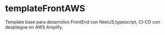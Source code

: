 
# templateFrontAWS

Template base para desarrollos FrontEnd con NextJS,typescript, CI-CD con despliegue en AWS Amplify.
